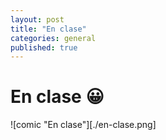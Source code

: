 ```yaml
---
layout: post
title: "En clase"
categories: general
published: true
---
```


# En clase 😀

![comic "En clase"][./en-clase.png]
